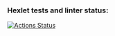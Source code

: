### Hexlet tests and linter status:
[![Actions Status](https://github.com/vviace/java-project-78/workflows/hexlet-check/badge.svg)](https://github.com/vviace/java-project-78/actions)
